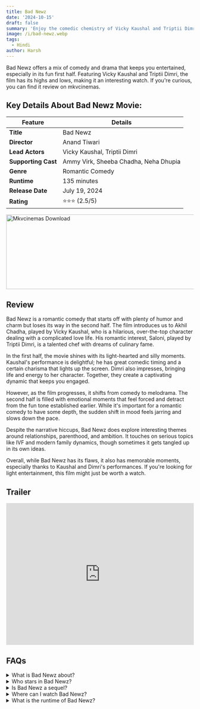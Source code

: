```yaml
---
title: Bad Newz
date: '2024-10-15'
draft: false
summary: 'Enjoy the comedic chemistry of Vicky Kaushal and Triptii Dimri in Bad Newz! A rom-com that entertains, now on mkvcinemas.'
image: /i/bad-newz.webp
tags:
  - Hindi
author: Harsh
---
```


Bad Newz offers a mix of comedy and drama that keeps you entertained, especially in its fun first half. Featuring Vicky Kaushal and Triptii Dimri, the film has its highs and lows, making it an interesting watch. If you're curious, you can find it review on mkvcinemas.

## Key Details About Bad Newz Movie:

| Feature             | Details                               |
| ------------------- | ------------------------------------- |
| **Title**           | Bad Newz                              |
| **Director**        | Anand Tiwari                          |
| **Lead Actors**     | Vicky Kaushal, Triptii Dimri          |
| **Supporting Cast** | Ammy Virk, Sheeba Chadha, Neha Dhupia |
| **Genre**           | Romantic Comedy                       |
| **Runtime**         | 135 minutes                           |
| **Release Date**    | July 19, 2024                         |
| **Rating**          | ⭐⭐⭐ (2.5/5)                        |

<a href="https://www.profitablecpmrate.com/zht8552qct?key=dd3a0d3c76c4f58956dd24d2605f1413">
  <img src="/mkvcinemas-btn.webp" alt="Mkvcinemas Download" width="600" height="200" loading="lazy">
</a>

## Review

Bad Newz is a romantic comedy that starts off with plenty of humor and charm but loses its way in the second half. The film introduces us to Akhil Chadha, played by Vicky Kaushal, who is a hilarious, over-the-top character dealing with a complicated love life. His romantic interest, Saloni, played by Triptii Dimri, is a talented chef with dreams of culinary fame.

In the first half, the movie shines with its light-hearted and silly moments. Kaushal's performance is delightful; he has great comedic timing and a certain charisma that lights up the screen. Dimri also impresses, bringing life and energy to her character. Together, they create a captivating dynamic that keeps you engaged.

However, as the film progresses, it shifts from comedy to melodrama. The second half is filled with emotional moments that feel forced and detract from the fun tone established earlier. While it's important for a romantic comedy to have some depth, the sudden shift in mood feels jarring and slows down the pace.

Despite the narrative hiccups, Bad Newz does explore interesting themes around relationships, parenthood, and ambition. It touches on serious topics like IVF and modern family dynamics, though sometimes it gets tangled up in its own ideas.

Overall, while Bad Newz has its flaws, it also has memorable moments, especially thanks to Kaushal and Dimri's performances. If you're looking for light entertainment, this film might just be worth a watch.

## Trailer

<iframe width="100%" height="380" src="https://www.youtube.com/embed/uV50UfcIT68?si=xehkrOpVbTpdKKC1" title={title} frameborder="0" allow="accelerometer; autoplay; clipboard-write; encrypted-media; gyroscope; picture-in-picture; web-share" referrerpolicy="strict-origin-when-cross-origin" allowfullscreen loading="lazy"></iframe>

## FAQs

<details>
  <summary>What is Bad Newz about?</summary>
  <p>Bad Newz follows the humorous and complicated love story of Akhil and Saloni as they navigate relationships and personal ambitions.</p>
</details>

<details>
  <summary>Who stars in Bad Newz?</summary>
  <p>The film features Vicky Kaushal, Triptii Dimri, Ammy Virk, and Sheeba Chadha.</p>
</details>

<details>
  <summary>Is Bad Newz a sequel?</summary>
  <p>Yes, it is a follow-up to the 2019 film Good Newwz, which dealt with IVF and parental challenges.</p>
</details>

<details>
  <summary>Where can I watch Bad Newz?</summary>
  <p>You can stream Bad Newz on mkvcinemas.</p>
</details>

<details>
  <summary>What is the runtime of Bad Newz?</summary>
  <p>The film has a runtime of 135 minutes.</p>
</details>
